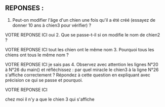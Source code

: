 ## REPONSES :
1. Peut-on modifier l'âge d'un chien une fois qu'il a été créé (essayez de donner 10 ans à chien3 pour vérifier) ? 

VOTRE REPONSE ICI
oui
2. Que se passe-t-il si on modifie le nom de chien2 ?

VOTRE REPONSE ICI
tout les chien ont le même nom
3. Pourquoi tous les chiens ont tous le même nom ?

VOTRE REPONSE ICI
je sais pas 
4. Observez avec attention les lignes N°20 à N°26 du main() et réfléchissez : par quel miracle le chien3 à la ligne N°26 s'affiche correctement ?
   Répondez à cette question en expliquant avec précision ce qui se passe et pourquoi.

VOTRE REPONSE ICI

chez moi il n'y a que le chien 3 qui s'affiche